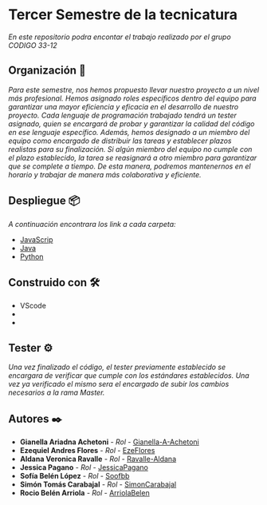 # Tercer Semestre de la tecnicatura

_En este repositorio podra encontar el trabajo realizado por el grupo CODIGO 33-12_

## Organización 🚀

_Para este semestre, nos hemos propuesto llevar nuestro proyecto a un nivel más profesional. Hemos asignado roles específicos dentro del equipo para garantizar una mayor eficiencia y eficacia en el desarrollo de nuestro proyecto.
Cada lenguaje de programación trabajado tendrá un tester asignado, quien se encargará de probar y garantizar la calidad del código en ese lenguaje específico. Además, hemos designado a un miembro del equipo como encargado de distribuir las tareas y establecer plazos realistas para su finalización.
Si algún miembro del equipo no cumple con el plazo establecido, la tarea se reasignará a otro miembro para garantizar que se complete a tiempo. De esta manera, podremos mantenernos en el horario y trabajar de manera más colaborativa y eficiente._

## Despliegue 📦

_A continuación encontrara los link a cada carpeta:_

* [JavaScrip](https://github.com/CodeStrong2023/Codigo33-12Tercersemestre/tree/master/JS/TSLeccion1)
* [Java](https://github.com/CodeStrong2023/Codigo33-12Tercersemestre/tree/master/Java)
* [Python](https://github.com/CodeStrong2023/Codigo33-12Tercersemestre/tree/master/Python)

## Construido con 🛠️

* VScode
* 
* 

 ## Tester ⚙️

_Una vez finalizado el código, el tester previamente establecido se encargara de verificar que cumple con los estándares establecidos. Una vez ya verificado el mismo sera el encargado de subir los cambios necesarios a la rama Master._

## Autores ✒️


* **Gianella Ariadna Achetoni** - *Rol* - [Gianella-A-Achetoni](https://github.com/Gianella-A-Achetoni)
* **Ezequiel Andres Flores** - *Rol* - [EzeFlores](https://github.com/EzeFlores1988)
* **Aldana Veronica Ravalle** - *Rol* - [Ravalle-Aldana](https://github.com/Ravalle-Aldana)
* **Jessica Pagano** - *Rol* - [JessicaPagano](https://github.com/JessicaPagano)
* **Sofía Belén López** - *Rol* - [Soofbb](https://github.com/Soofbb)
* **Simón Tomás Carabajal** - *Rol* - [SimonCarabajal](https://github.com/SimonCarabajal)
* **Rocio Belén Arriola** - *Rol* - [ArriolaBelen](https://github.com/ArriolaBelen) 
